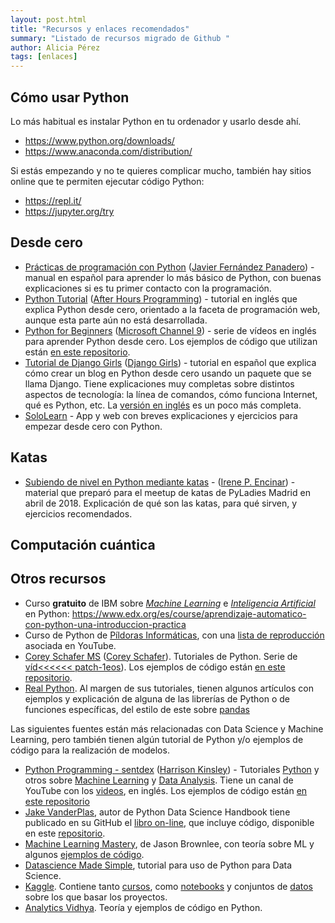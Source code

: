 ```yaml
---
layout: post.html
title: "Recursos y enlaces recomendados"
summary: "Listado de recursos migrado de Github "
author: Alicia Pérez
tags: [enlaces]
---
```


## Cómo usar Python

Lo más habitual es instalar Python en tu ordenador y usarlo desde ahí.
- https://www.python.org/downloads/
- https://www.anaconda.com/distribution/

Si estás empezando y no te quieres complicar mucho, también hay sitios online que te permiten ejecutar código Python:
- https://repl.it/
- https://jupyter.org/try


## Desde cero

- [Prácticas de programación con Python](https://drive.google.com/file/d/148Zocb3X5OxGahn8gWxJ967_9MjHpgeP/view) ([Javier Fernández Panadero](https://twitter.com/javierfpanadero)) - manual en español para aprender lo más básico de Python, con buenas explicaciones si es tu primer contacto con la programación.
- [Python Tutorial](https://www.afterhoursprogramming.com/tutorial/python/python-overview/) ([After Hours Programming](https://www.afterhoursprogramming.com/about/)) - tutorial en inglés que explica Python desde cero, orientado a la faceta de programación web, aunque esta parte aún no está desarrollada.
- [Python for Beginners](https://channel9.msdn.com/Series/Intro-to-Python-Development) ([Microsoft Channel 9](https://channel9.msdn.com/About)) - serie de vídeos en inglés para aprender Python desde cero. Los ejemplos de código que utilizan están [en este repositorio](https://github.com/microsoft/c9-python-getting-started).
- [Tutorial de Django Girls](https://tutorial.djangogirls.org/es/) ([Django Girls](https://djangogirls.org/)) - tutorial en español que explica cómo crear un blog en Python desde cero usando un paquete que se llama Django. Tiene explicaciones muy completas sobre distintos aspectos de tecnología: la línea de comandos, cómo funciona Internet, qué es Python, etc. La [versión en inglés](https://tutorial.djangogirls.org/en/) es un poco más completa.
- [SoloLearn](https://www.sololearn.com) - App y web con breves explicaciones y ejercicios para empezar desde cero con Python. 

## Katas

- [Subiendo de nivel en Python mediante katas](https://github.com/IrenePEncinar/workshops/tree/master/katas_pyladies) - ([Irene P. Encinar](https://twitter.com/irenuchi)) - material que preparó para el meetup de katas de PyLadies Madrid en abril de 2018. Explicación de qué son las katas, para qué sirven, y ejercicios recomendados.

## Computación cuántica

## Otros recursos

- Curso **gratuito** de IBM sobre *[Machine Learning](https://cleverdata.io/que-es-machine-learning-big-data/)* e *[Inteligencia Artificial](https://es.wikipedia.org/wiki/Inteligencia_artificial)* en Python: https://www.edx.org/es/course/aprendizaje-automatico-con-python-una-introduccion-practica
- Curso de Python de [Píldoras Informáticas](https://www.pildorasinformaticas.es/course/curso-python/curriculum/), con una [lista de reproducción](https://www.youtube.com/watch?v=G2FCfQj-9ig&list=PLU8oAlHdN5BlvPxziopYZRd55pdqFwkeS) asociada en YouTube. 
- [Corey Schafer MS](https://coreyms.com/category/development/python) ([Corey Schafer](https://twitter.com/CoreyMSchafer)).  Tutoriales de Python. Serie de [víd<<<<<< patch-1eos](https://www.youtube.com/user/schafer5/videos)). Los ejemplos de código están [en este repositorio](https://github.com/CoreyMSchafer).
- [Real Python](https://realpython.com/). Al margen de sus tutoriales, tienen algunos artículos con ejemplos y explicación de alguna de las librerías de Python o de funciones específicas, del estilo de este sobre [pandas](https://realpython.com/fast-flexible-pandas/)

Las siguientes fuentes están más relacionadas con Data Science y Machine Learning, pero también tienen algún tutorial de Python y/o ejemplos de código para la realización de modelos.
- [Python Programming - sentdex](https://pythonprogramming.net/) ([Harrison Kinsley](https://twitter.com/sentdex)) - Tutoriales [Python](https://pythonprogramming.net/python-fundamental-tutorials/) y otros sobre [Machine Learning](https://pythonprogramming.net/machine-learning-tutorials/) y [Data Analysis](https://pythonprogramming.net/data-analysis-tutorials/). Tiene un canal de YouTube con los [videos](https://www.youtube.com/user/sentdex), en inglés. Los ejemplos de código están [en este repositorio](https://github.com/Sentdex)
- [Jake VanderPlas](https://twitter.com/jakevdp), autor de Python Data Science Handbook tiene publicado en su GitHub el [libro on-line](https://jakevdp.github.io/PythonDataScienceHandbook/), que incluye código, disponible en este [repositorio](https://github.com/jakevdp).
- [Machine Learning Mastery](https://machinelearningmastery.com/start-here/), de Jason Brownlee, con teoría sobre ML y algunos [ejemplos de código](https://machinelearningmastery.com/category/algorithms-from-scratch/).
- [Datascience Made Simple](http://www.datasciencemadesimple.com/python-tutorial-for-data-science/), tutorial para uso de Python para Data Science.
- [Kaggle](https://www.kaggle.com/). Contiene tanto [cursos](https://www.kaggle.com/learn/overview), como [notebooks](https://www.kaggle.com/kernels) y conjuntos de [datos](https://www.kaggle.com/datasets) sobre los que basar los proyectos.
- [Analytics Vidhya](https://www.analyticsvidhya.com/blog/category/algorithm/). Teoría y ejemplos de código en Python.
